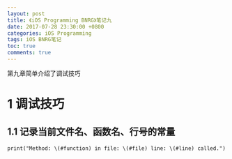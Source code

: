 ```yaml
---
layout: post
title: 《iOS Programming BNRG》笔记九
date: 2017-07-28 23:30:00 +0800
categories: iOS Programming
tags: iOS BNRG笔记
toc: true
comments: true
---
```

第九章简单介绍了调试技巧
<!-- more -->
# 1 调试技巧
## 1.1 记录当前文件名、函数名、行号的常量
``` objc
print("Method: \(#function) in file: \(#file) line: \(#line) called.")
```